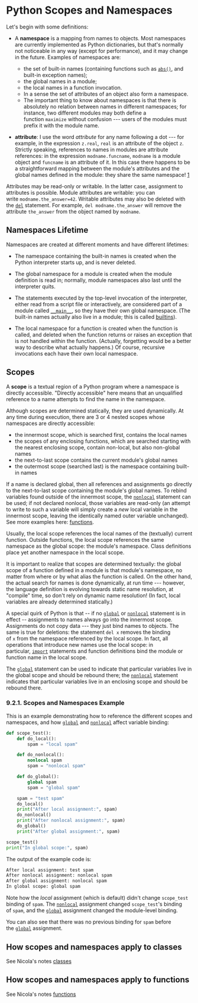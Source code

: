 # Python Scopes and Namespaces

Let's begin with some definitions: 

* A **namespace** is a mapping from names to objects. Most namespaces are currently implemented as Python dictionaries, but that's normally not noticeable in any way (except for performance), and it may change in the future. Examples of namespaces are: 
  - the set of built-in names (containing functions such as [`abs()`](https://docs.python.org/3/library/functions.html#abs "abs"), and built-in exception names); 
  - the global names in a module; 
  - the local names in a function invocation. 
  - In a sense the set of attributes of an object also form a namespace. 
  - The important thing to know about namespaces is that there is absolutely no relation between names in different namespaces; for instance, two different modules may both define a function `maximize` without confusion --- users of the modules must prefix it with the module name.

* **attribute**: I use the word *attribute* for any name following a dot --- for example, in the expression `z.real`, `real` is an attribute of the object `z`. Strictly speaking, references to names in modules are attribute references: in the expression `modname.funcname`, `modname` is a module object and `funcname` is an attribute of it. In this case there happens to be a straightforward mapping between the module's attributes and the global names defined in the module: they share the same namespace! [1](https://docs.python.org/3/tutorial/classes.html#id2)

Attributes may be read-only or writable. In the latter case, assignment to attributes is possible. Module attributes are writable: you can write `modname.the_answer=42`. Writable attributes may also be deleted with the [`del`](https://docs.python.org/3/reference/simple_stmts.html#del) statement. For example, `del modname.the_answer` will remove the attribute `the_answer` from the object named by `modname`.


## Namespaces Lifetime

Namespaces are created at different moments and have different lifetimes:
- The namespace containing the built-in names is created when the Python interpreter starts up, and is never deleted. 
- The global namespace for a module is created when the module definition is read in; normally, module namespaces also last until the interpreter quits.
- The statements executed by the top-level invocation of the interpreter, either read from a script file or interactively, are considered part of a module called [`__main__`](https://docs.python.org/3/library/__main__.html#module-__main__), so they have their own global namespace. (The built-in names actually also live in a module; this is called [builtins](https://docs.python.org/3/library/builtins.html#module-builtins)).

- The local namespace for a function is created when the function is called, and deleted when the function returns or raises an exception that is not handled within the function. (Actually, forgetting would be a better way to describe what actually happens.) Of course, recursive invocations each have their own local namespace.

## Scopes

A **scope** is a textual region of a Python program where a namespace is directly accessible. "Directly accessible" here means that an unqualified reference to a name attempts to find the name in the namespace.

Although scopes are determined statically, they are used dynamically. At any time during execution, there are 3 or 4 nested scopes whose namespaces are directly accessible:

-   the innermost scope, which is searched first, contains the local names
-   the scopes of any enclosing functions, which are searched starting with the nearest enclosing scope, contain non-local, but also non-global names
-   the next-to-last scope contains the current module's global names
-   the outermost scope (searched last) is the namespace containing built-in names

If a name is declared global, then all references and assignments go directly to the next-to-last scope containing the module's global names. To rebind variables found outside of the innermost scope, the [`nonlocal`](https://docs.python.org/3/reference/simple_stmts.html#nonlocal) statement can be used; if not declared nonlocal, those variables are read-only (an attempt to write to such a variable will simply create a *new* local variable in the innermost scope, leaving the identically named outer variable unchanged). See more examples here: [functions](functions.md#how-scopes-and-namespaces-apply-to-functions).

Usually, the local scope references the local names of the (textually) current function. Outside functions, the local scope references the same namespace as the global scope: the module's namespace. Class definitions place yet another namespace in the local scope.

It is important to realize that scopes are determined textually: the global scope of a function defined in a module is that module's namespace, no matter from where or by what alias the function is called. On the other hand, the actual search for names is done dynamically, at run time --- however, the language definition is evolving towards static name resolution, at "compile" time, so don't rely on dynamic name resolution! (In fact, local variables are already determined statically.)

A special quirk of Python is that -- if no [`global`](https://docs.python.org/3/reference/simple_stmts.html#global) or [`nonlocal`](https://docs.python.org/3/reference/simple_stmts.html#nonlocal) statement is in effect -- assignments to names always go into the innermost scope. Assignments do not copy data --- they just bind names to objects. The same is true for deletions: the statement `del x` removes the binding of `x` from the namespace referenced by the local scope. In fact, all operations that introduce new names use the local scope: in particular, [`import`](https://docs.python.org/3/reference/simple_stmts.html#import) statements and function definitions bind the module or function name in the local scope.

The [`global`](https://docs.python.org/3/reference/simple_stmts.html#global) statement can be used to indicate that particular variables live in the global scope and should be rebound there; the [`nonlocal`](https://docs.python.org/3/reference/simple_stmts.html#nonlocal) statement indicates that particular variables live in an enclosing scope and should be rebound there.

### 9.2.1. Scopes and Namespaces Example

This is an example demonstrating how to reference the different scopes and namespaces, and how [`global`](https://docs.python.org/3/reference/simple_stmts.html#global) and [`nonlocal`](https://docs.python.org/3/reference/simple_stmts.html#nonlocal) affect variable binding:

```python
def scope_test():
    def do_local():
        spam = "local spam"

    def do_nonlocal():
        nonlocal spam
        spam = "nonlocal spam"

    def do_global():
        global spam
        spam = "global spam"

    spam = "test spam"
    do_local()
    print("After local assignment:", spam)
    do_nonlocal()
    print("After nonlocal assignment:", spam)
    do_global()
    print("After global assignment:", spam)

scope_test()
print("In global scope:", spam)
```

The output of the example code is:

```bash
After local assignment: test spam
After nonlocal assignment: nonlocal spam
After global assignment: nonlocal spam
In global scope: global spam

```

Note how the *local* assignment (which is default) didn't change `scope_test` binding of `spam`. The [`nonlocal`](https://docs.python.org/3/reference/simple_stmts.html#nonlocal) assignment changed `scope_test`'s binding of `spam`, and the [`global`](https://docs.python.org/3/reference/simple_stmts.html#global) assignment changed the module-level binding.

You can also see that there was no previous binding for `spam` before the [`global`](https://docs.python.org/3/reference/simple_stmts.html#global) assignment.

## How scopes and namespaces apply to classes

See Nicola's notes [classes](classes-and-objects.md#how-scopes-and-namespaces-apply-to-classes)

## How scopes and namespaces apply to functions

See Nicola's notes [functions](functions.md#how-scopes-and-namespaces-apply-to-functions)